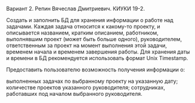Вариант 2. Репин Вячеслав Дмитриевич. КИУКИ 19-2.

Создать и заполнить БД для хранения информации о работе над задачами. Каждая задача относится к какому-то проекту, и описывается названием, кратким описанием, работником, выполнявшим проект (может быть больше одного), руководителем, ответственным за проект на момент выполнения этой задачи, временем начала и временем завершения работы. Для хранения даты и времени в БД рекомендуется использовать формат Unix Timestamp.

Предоставить пользователю возможность получения информации о:

выполненных задачах по выбранному проекту на указанную дату;
количестве проектов указанного руководителя;
сотрудниках, работавших под началом выбранного руководителя.
